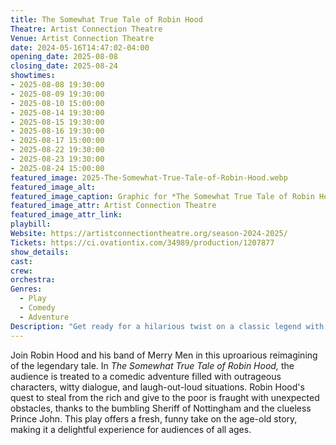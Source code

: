 ```yaml
---
title: The Somewhat True Tale of Robin Hood
Theatre: Artist Connection Theatre
Venue: Artist Connection Theatre
date: 2024-05-16T14:47:02-04:00
opening_date: 2025-08-08
closing_date: 2025-08-24
showtimes:
- 2025-08-08 19:30:00
- 2025-08-09 19:30:00
- 2025-08-10 15:00:00
- 2025-08-14 19:30:00
- 2025-08-15 19:30:00
- 2025-08-16 19:30:00
- 2025-08-17 15:00:00
- 2025-08-22 19:30:00
- 2025-08-23 19:30:00
- 2025-08-24 15:00:00
featured_image: 2025-The-Somewhat-True-Tale-of-Robin-Hood.webp
featured_image_alt: 
featured_image_caption: Graphic for *The Somewhat True Tale of Robin Hood*
featured_image_attr: Artist Connection Theatre
featured_image_attr_link: 
playbill:
Website: https://artistconnectiontheatre.org/season-2024-2025/
Tickets: https://ci.ovationtix.com/34989/production/1207877
show_details: 
cast:
crew:
orchestra:
Genres:
  - Play
  - Comedy
  - Adventure
Description: "Get ready for a hilarious twist on a classic legend with *The Somewhat True Tale of Robin Hood*, where the infamous outlaw's story is retold with a side-splitting sense of humor."
---
```

Join Robin Hood and his band of Merry Men in this uproarious reimagining of the legendary tale. In *The Somewhat True Tale of Robin Hood,* the audience is treated to a comedic adventure filled with outrageous characters, witty dialogue, and laugh-out-loud situations. Robin Hood's quest to steal from the rich and give to the poor is fraught with unexpected obstacles, thanks to the bumbling Sheriff of Nottingham and the clueless Prince John. This play offers a fresh, funny take on the age-old story, making it a delightful experience for audiences of all ages.